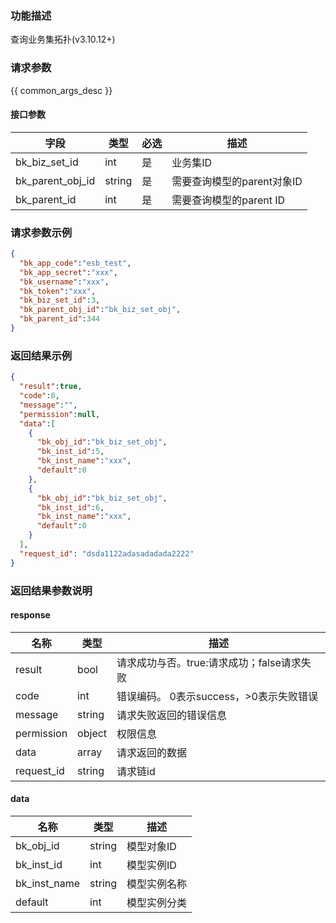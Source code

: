 ### 功能描述

查询业务集拓扑(v3.10.12+)

### 请求参数

{{ common_args_desc }}

#### 接口参数

| 字段      |  类型      | 必选   |  描述      |
|-----------|------------|--------|------------|
| bk_biz_set_id    | int    | 是 | 业务集ID |
| bk_parent_obj_id | string | 是 | 需要查询模型的parent对象ID |
| bk_parent_id     | int    | 是 | 需要查询模型的parent ID |

### 请求参数示例

```json
{
  "bk_app_code":"esb_test",
  "bk_app_secret":"xxx",
  "bk_username":"xxx",
  "bk_token":"xxx",
  "bk_biz_set_id":3,
  "bk_parent_obj_id":"bk_biz_set_obj",
  "bk_parent_id":344
}
```

### 返回结果示例

```json
{
  "result":true,
  "code":0,
  "message":"",
  "permission":null,
  "data":[
    {
      "bk_obj_id":"bk_biz_set_obj",
      "bk_inst_id":5,
      "bk_inst_name":"xxx",
      "default":0
    },
    {
      "bk_obj_id":"bk_biz_set_obj",
      "bk_inst_id":6,
      "bk_inst_name":"xxx",
      "default":0
    }
  ],
  "request_id": "dsda1122adasadadada2222"
}
```

### 返回结果参数说明
#### response

| 名称    | 类型   | 描述                                    |
| ------- | ------ | ------------------------------------- |
| result  | bool   | 请求成功与否。true:请求成功；false请求失败 |
| code    | int    | 错误编码。 0表示success，>0表示失败错误    |
| message | string | 请求失败返回的错误信息                    |
| permission    | object | 权限信息    |
| data    | array | 请求返回的数据                           |
| request_id    | string | 请求链id    |

#### data

| 名称    | 类型   | 描述              |
| ------- | ------ | --------------- |
| bk_obj_id  | string   | 模型对象ID  |
| bk_inst_id    | int    | 模型实例ID   |
| bk_inst_name | string | 模型实例名称   |
| default    | int | 模型实例分类    |



